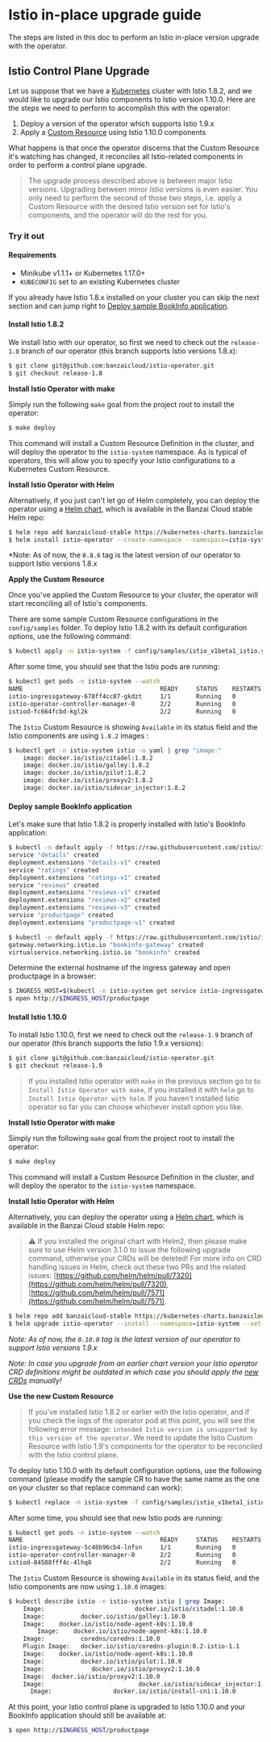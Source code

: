 # Istio in-place upgrade guide

The steps are listed in this doc to perform an Istio in-place version upgrade with the operator.

## Istio Control Plane Upgrade

Let us suppose that we have a [Kubernetes](https://kubernetes.io/) cluster with Istio 1.8.2, and we would like to upgrade our Istio components to Istio version 1.10.0. Here are the steps we need to perform to accomplish this with the operator:

1. Deploy a version of the operator which supports Istio 1.9.x
2. Apply a [Custom Resource](https://kubernetes.io/docs/concepts/extend-kubernetes/api-extension/custom-resources/) using Istio 1.10.0 components

What happens is that once the operator discerns that the Custom Resource it's watching has changed, it reconciles all Istio-related components in order to perform a control plane upgrade.

> The upgrade process described above is between major Istio versions. Upgrading between minor Istio versions is even easier. You only need to perform the second of those two steps, i.e. apply a Custom Resource with the desired Istio version set for Istio's components, and the operator will do the rest for you.

### Try it out

#### Requirements

- Minikube v1.1.1+ or Kubernetes 1.17.0+
- `KUBECONFIG` set to an existing Kubernetes cluster

If you already have Istio 1.8.x installed on your cluster you can skip the next section and can jump right to [Deploy sample BookInfo application](#deploy-sample-bookinfo-application).

#### Install Istio 1.8.2

We install Istio with our operator, so first we need to check out the `release-1.8` branch of our operator (this branch supports Istio versions 1.8.x):

```bash
$ git clone git@github.com:banzaicloud/istio-operator.git
$ git checkout release-1.8
```

**Install Istio Operator with make**

Simply run the following `make` goal from the project root to install the operator:

```bash
$ make deploy
```

This command will install a Custom Resource Definition in the cluster, and will deploy the operator to the `istio-system` namespace.
As is typical of operators, this will allow you to specify your Istio configurations to a Kubernetes Custom Resource.

**Install Istio Operator with Helm**

Alternatively, if you just can't let go of Helm completely, you can deploy the operator using a [Helm chart](https://github.com/banzaicloud/banzai-charts/tree/master/istio-operator), which is available in the Banzai Cloud stable Helm repo:

```bash
$ helm repo add banzaicloud-stable https://kubernetes-charts.banzaicloud.com
$ helm install istio-operator --create-namespace --namespace=istio-system --set-string operator.image.tag=0.8.6 --set-string istioVersion=1.8 banzaicloud-stable/istio-operator
```

*Note: As of now, the `0.8.6` tag is the latest version of our operator to support Istio versions 1.8.x

**Apply the Custom Resource**

Once you've applied the Custom Resource to your cluster, the operator will start reconciling all of Istio's components.

There are some sample Custom Resource configurations in the `config/samples` folder. To deploy Istio 1.8.2 with its default configuration options, use the following command:

```bash
$ kubectl apply -n istio-system -f config/samples/istio_v1beta1_istio.yaml
```

After some time, you should see that the Istio pods are running:

```bash
$ kubectl get pods -n istio-system --watch
NAME                                      READY     STATUS    RESTARTS   AGE
istio-ingressgateway-678ff4cc87-gkdzt     1/1       Running   0          1m
istio-operator-controller-manager-0       2/2       Running   0          9m
istiod-fc664fcbd-kgl2k                    2/2       Running   0          1m
```

The `Istio` Custom Resource is showing `Available` in its status field and the Istio components are using `1.8.2` images :

```bash
$ kubectl get -n istio-system istio -o yaml | grep "image:"
    image: docker.io/istio/citadel:1.8.2
    image: docker.io/istio/galley:1.8.2
    image: docker.io/istio/pilot:1.8.2
    image: docker.io/istio/proxyv2:1.8.2
    image: docker.io/istio/sidecar_injector:1.8.2
```

#### Deploy sample BookInfo application

Let's make sure that Istio 1.8.2 is properly installed with Istio's BookInfo application:

```bash
$ kubectl -n default apply -f https://raw.githubusercontent.com/istio/istio/1.8.2/samples/bookinfo/platform/kube/bookinfo.yaml
service "details" created
deployment.extensions "details-v1" created
service "ratings" created
deployment.extensions "ratings-v1" created
service "reviews" created
deployment.extensions "reviews-v1" created
deployment.extensions "reviews-v2" created
deployment.extensions "reviews-v3" created
service "productpage" created
deployment.extensions "productpage-v1" created

$ kubectl -n default apply -f https://raw.githubusercontent.com/istio/istio/1.8.2/samples/bookinfo/networking/bookinfo-gateway.yaml
gateway.networking.istio.io "bookinfo-gateway" created
virtualservice.networking.istio.io "bookinfo" created
```

Determine the external hostname of the ingress gateway and open productpage in a browser:

```bash
$ INGRESS_HOST=$(kubectl -n istio-system get service istio-ingressgateway -o jsonpath='{.status.loadBalancer.ingress[0].ip}')
$ open http://$INGRESS_HOST/productpage
```

#### Install Istio 1.10.0

To install Istio 1.10.0, first we need to check out the `release-1.9` branch of our operator (this branch supports the Istio 1.9.x versions):

```bash
$ git clone git@github.com:banzaicloud/istio-operator.git
$ git checkout release-1.9
```

> If you installed Istio operator with `make` in the previous section go to to `Install Istio Operator with make`, if you installed it with `helm` go to `Install Istio Operator with helm`. If you haven't installed Istio operator so far you can choose whichever install option you like.

**Install Istio Operator with make**

Simply run the following `make` goal from the project root to install the operator:

```bash
$ make deploy
```

This command will install a Custom Resource Definition in the cluster, and will deploy the operator to the `istio-system` namespace.

**Install Istio Operator with Helm**

Alternatively, you can deploy the operator using a [Helm chart](https://github.com/banzaicloud/banzai-charts/tree/master/istio-operator), which is available in the Banzai Cloud stable Helm repo:

> :warning: If you installed the original chart with Helm2, then please make sure to use Helm version 3.1.0 to issue the following upgrade command, otherwise your CRDs will be deleted!
> For more info on CRD handling issues in Helm, check out these two PRs and the related issues: [https://github.com/helm/helm/pull/7320](https://github.com/helm/helm/pull/7320), [https://github.com/helm/helm/pull/7571](https://github.com/helm/helm/pull/7571).

```bash
$ helm repo add banzaicloud-stable https://kubernetes-charts.banzaicloud.com
$ helm upgrade istio-operator --install --namespace=istio-system --set-string operator.image.tag=0.10.0 --set-string istioVersion=1.10.0 banzaicloud-stable/istio-operator
```

*Note: As of now, the `0.10.0` tag is the latest version of our operator to support Istio versions 1.9.x*

*Note: In case you upgrade from an earlier chart version your Istio operator CRD definitions might be outdated in which case you should apply the [new CRDs](../../deploy/charts/istio-operator/crds) manually!*

**Use the new Custom Resource**

> If you've installed Istio 1.8.2 or earlier with the Istio operator, and if you check the logs of the operator pod at this point, you will see the following error message: `intended Istio version is unsupported by this version of the operator`. We need to update the Istio Custom Resource with Istio 1.9's components for the operator to be reconciled with the Istio control plane.

To deploy Istio 1.10.0 with its default configuration options, use the following command (please modify the sample CR to have the same name as the one on your cluster so that replace command can work):

```bash
$ kubectl replace -n istio-system -f config/samples/istio_v1beta1_istio.yaml
```

After some time, you should see that new Istio pods are running:

```bash
$ kubectl get pods -n istio-system --watch
NAME                                      READY     STATUS    RESTARTS   AGE
istio-ingressgateway-5c48b96cb4-lnfsn     1/1       Running   0          7m
istio-operator-controller-manager-0       2/2       Running   0          16m
istiod-84588fff4c-4lhq8                   2/2       Running   0          7m
```

The `Istio` Custom Resource is showing `Available` in its status field, and the Istio components are now using `1.10.0` images:

```bash
$ kubectl describe istio -n istio-system istio | grep Image:
    Image:                         docker.io/istio/citadel:1.10.0
    Image:          docker.io/istio/galley:1.10.0
    Image:    docker.io/istio/node-agent-k8s:1.10.0
        Image:    docker.io/istio/node-agent-k8s:1.10.0
    Image:          coredns/coredns:1.10.0
    Plugin Image:   docker.io/istio/coredns-plugin:0.2-istio-1.1
    Image:    docker.io/istio/node-agent-k8s:1.10.0
    Image:          docker.io/istio/pilot:1.10.0
    Image:             docker.io/istio/proxyv2:1.10.0
    Image:  docker.io/istio/proxyv2:1.10.0
    Image:                          docker.io/istio/sidecar_injector:1.10.0
      Image:                 docker.io/istio/install-cni:1.10.0
```

At this point, your Istio control plane is upgraded to Istio 1.10.0 and your BookInfo application should still be available at:
```bash
$ open http://$INGRESS_HOST/productpage
```
